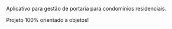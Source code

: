Aplicativo para gestão de portaria para condomínios residenciais.

Projeto 100% orientado a objetos!
